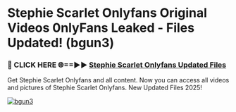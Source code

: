 # Stephie Scarlet Onlyfans Original Videos 0nlyFans Leaked - Files Updated! (bgun3)

<h3>🔴 CLICK HERE 🌐==►► <a href="https://tinyurl.com/2wckxsce" rel="nofollow">Stephie Scarlet Onlyfans Updated Files</a></h3>

Get Stephie Scarlet Onlyfans and all content. Now you can access all videos and pictures of Stephie Scarlet Onlyfans. New Updated Files 2025!

[![bgun3](https://i.imgur.com/AFduVYN.gif)](https://tinyurl.com/2wckxsce)

